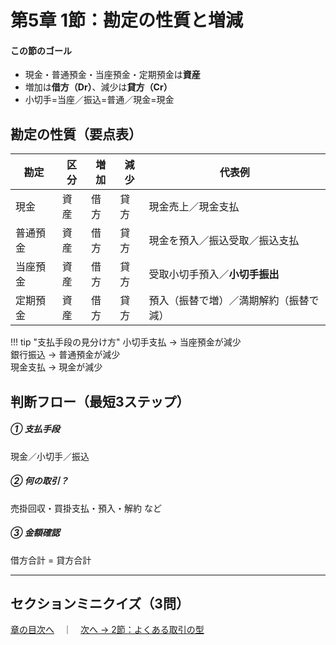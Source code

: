 # 第5章 1節：勘定の性質と増減

<div class="infobox">
  <h4>この節のゴール</h4>
  <ul>
    <li>現金・普通預金・当座預金・定期預金は<strong>資産</strong></li>
    <li>増加は<strong>借方（Dr）</strong>、減少は<strong>貸方（Cr）</strong></li>
    <li><span class="badge">小切手=当座</span>／<span class="badge">振込=普通</span>／<span class="badge">現金=現金</span></li>
  </ul>
</div>

## 勘定の性質（要点表）

| 勘定     | 区分 | 増加 | 減少 | 代表例                                      |
| -------- | ---- | ---- | ---- | ------------------------------------------- |
| 現金     | 資産 | 借方 | 貸方 | 現金売上／現金支払                          |
| 普通預金 | 資産 | 借方 | 貸方 | 現金を預入／振込受取／振込支払              |
| 当座預金 | 資産 | 借方 | 貸方 | 受取小切手預入／<strong>小切手振出</strong> |
| 定期預金 | 資産 | 借方 | 貸方 | 預入（振替で増）／満期解約（振替で減）      |

!!! tip "支払手段の見分け方"
<span class="badge">小切手支払 → 当座預金が減少</span>  
 <span class="badge">銀行振込 → 普通預金が減少</span>  
 <span class="badge">現金支払 → 現金が減少</span>

## 判断フロー（最短3ステップ）

<div class="flow-grid">
  <div class="step"><h5>① 支払手段</h5>現金／小切手／振込</div>
  <div class="step"><h5>② 何の取引？</h5>売掛回収・買掛支払・預入・解約 など</div>
  <div class="step"><h5>③ 金額確認</h5><span class="kbd">借方合計 = 貸方合計</span></div>
</div>

---

## セクションミニクイズ（3問）

<div id="quiz-ch05-sec1"
     data-quiz-src="../quizzes/ch05-sec1.json"
     data-quiz-id="ch05-sec1"
     data-accounts-src="../assets/data/accounts.ch05.json"></div>

[章の目次へ](index.md)　｜　[次へ → 2節：よくある取引の型](02-patterns.md)
